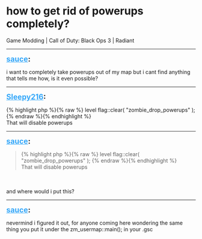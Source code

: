 # how to get rid of powerups completely?
Game Modding | Call of Duty: Black Ops 3 | Radiant

---
<strong style="font-size: 1.4em;"><span style="text-decoration: underline;text-decoration-color: #34a7f9;"><span style="color:#34a7f9;">sauce</span></span>:</strong>

<p>i want to completely take powerups out of my map but i cant find anything that tells me how, is it even possible?</p>

---
<strong style="font-size: 1.4em;"><span style="text-decoration: underline;text-decoration-color: #34a7f9;"><span style="color:#34a7f9;">Sleepy216</span></span>:</strong>

<p>{% highlight php %}{% raw %}
level flag::clear( "zombie_drop_powerups" );
{% endraw %}{% endhighlight %}
<br />That will disable powerups</p>

---
<strong style="font-size: 1.4em;"><span style="text-decoration: underline;text-decoration-color: #34a7f9;"><span style="color:#34a7f9;">sauce</span></span>:</strong>

<p><blockquote>{% highlight php %}{% raw %}
level flag::clear( "zombie_drop_powerups" );
{% endraw %}{% endhighlight %}
<br />That will disable powerups<br /></blockquote><br /><br />and where would i put this?</p>

---
<strong style="font-size: 1.4em;"><span style="text-decoration: underline;text-decoration-color: #34a7f9;"><span style="color:#34a7f9;">sauce</span></span>:</strong>

<p>nevermind i figured it out, for anyone coming here wondering the same thing you put it under the zm_usermap::main(); in your .gsc</p>
